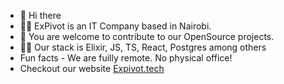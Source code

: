 - 👋 Hi there 
- 🙋‍♀️ ExPivot is an IT Company based in Nairobi.
- 🌈 You are welcome to contribute to our OpenSource projects.
- 👩‍💻 Our stack is Elixir, JS, TS, React, Postgres among others
-  Fun facts - We are fuilly remote. No physical office!
-  Checkout our website [Expivot.tech](https://expivot.tech)

